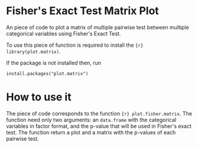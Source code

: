 # Fisher's Exact Test Matrix Plot
An piece of code to plot a matrix of multiple pairwise test between multiple categorical variables using Fisher's Exact Test.

To use this piece of function is required to install the `{r} library(plot.matrix)`.

If the package is not installed then, run

```{r}
install.packages("plot.matrix")
```

# How to use it

The piece of code corresponds to the function `{r} plot.fisher.matrix`. The function need only two arguments: an `data.frame` with the categorical variables in factor format, and the p-value that will be used in Fisher's exact test. The function return a plot and a matrix with the p-values of each pairwise test.


